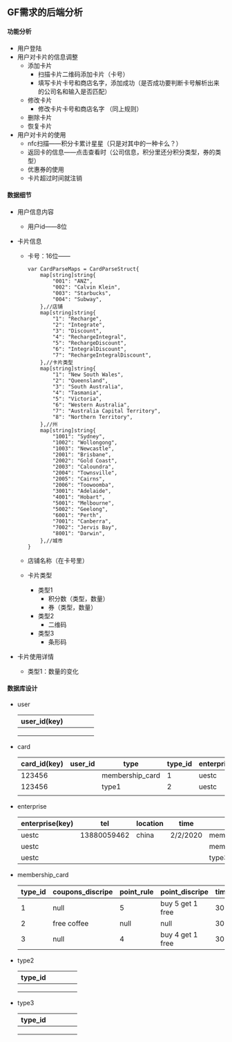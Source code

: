 ## GF需求的后端分析

#### 功能分析

- 用户登陆
- 用户对卡片的信息调整
  - 添加卡片
    - 扫描卡片二维码添加卡片（卡号）
    - 填写卡片卡号和商店名字，添加成功（是否成功要判断卡号解析出来的公司名和输入是否匹配）
  - 修改卡片
    - 修改卡片卡号和商店名字 （同上规则）
  - 删除卡片
  - 恢复卡片
- 用户对卡片的使用
  - nfc扫描——积分卡累计星星（只是对其中的一种卡么？）
  - 返回卡的信息——点击查看时（公司信息，积分里还分积分类型，券的类型）
  - 优惠券的使用
  - 卡片超过时间就注销

#### 数据细节

- 用户信息内容

  - 用户id——8位

- 卡片信息

  - 卡号：16位——

    ```
    var CardParseMaps = CardParseStruct{
    	map[string]string{
    		"001": "ANZ",
    		"002": "Calvin Klein",
    		"003": "Starbucks",
    		"004": "Subway",
    	},//店铺
    	map[string]string{
    		"1": "Recharge",
    		"2": "Integrate",
    		"3": "Discount",
    		"4": "RechargeIntegral",
    		"5": "RechargeDiscount",
    		"6": "IntegralDiscount",
    		"7": "RechargeIntegralDiscount",
    	},//卡片类型
    	map[string]string{
    		"1": "New South Wales",
    		"2": "Queensland",
    		"3": "South Australia",
    		"4": "Tasmania",
    		"5": "Victoria",
    		"6": "Western Australia",
    		"7": "Australia Capital Territory",
    		"8": "Northern Territory",
    	},//州
    	map[string]string{
    		"1001": "Sydney",
    		"1002": "Wollongong",
    		"1003": "Newcastle",
    		"2001": "Brisbane",
    		"2002": "Gold Coast",
    		"2003": "Caloundra",
    		"2004": "Townsville",
    		"2005": "Cairns",
    		"2006": "Toowoomba",
    		"3001": "Adelaide",
    		"4001": "Hobart",
    		"5001": "Melbourne",
    		"5002": "Geelong",
    		"6001": "Perth",
    		"7001": "Canberra",
    		"7002": "Jervis Bay",
    		"8001": "Darwin",
    	},//城市
    }
    ```

    

  - 店铺名称（在卡号里）

  - 卡片类型

    - 类型1
      - 积分数（类型，数量）
      - 券（类型，数量）
    - 类型2
      - 二维码
    - 类型3
      - 条形码

- 卡片使用详情

  - 类型1：数量的变化

  

#### 数据库设计

- user

  | user_id(key) |      |      |      |      |
  | ------------ | ---- | ---- | ---- | ---- |
  |              |      |      |      |      |
  |              |      |      |      |      |
  |              |      |      |      |      |

  

- card

  | card_id(key) | user_id | type            | type_id | enterprise | state | city | money | score_num | coupons_num | expire_time |
  | ------------ | ------- | --------------- | ------- | ---------- | ----- | ---- | ----- | --------- | ----------- | ----------- |
  | 123456       |         | membership_card | 1       | uestc      |       |      | 100   | 3         | 0           | 12/12/2020  |
  | 123456       |         | type1           | 2       | uestc      |       |      | 100   | 0         | 3           | 12/12/2020  |
  |              |         |                 |         |            |       |      |       |           |             |             |

- enterprise

  | enterprise(key) | tel         | location | time     | type            | type_id |
  | --------------- | ----------- | -------- | -------- | --------------- | ------- |
  | uestc           | 13880059462 | china    | 2/2/2020 | membership_card | 1       |
  | uestc           |             |          |          | membership_card | 2       |
  | uestc           |             |          |          | type3           | 1       |

- membership_card

  | type_id | coupons_discripe | point_rule | point_discripe   | time |
  | ------- | ---------------- | ---------- | ---------------- | ---- |
  | 1       | null             | 5          | buy 5 get 1 free | 30   |
  | 2       | free coffee      | null       | null             | 30   |
  | 3       | null             | 4          | buy 4 get 1 free | 30   |

- type2

  | type_id |      |      |      |      |
  | ------- | ---- | ---- | ---- | ---- |
  |         |      |      |      |      |
  |         |      |      |      |      |
  |         |      |      |      |      |

- type3

  | type_id |      |      |      |      |
  | ------- | ---- | ---- | ---- | ---- |
  |         |      |      |      |      |
  |         |      |      |      |      |
  |         |      |      |      |      |

  
